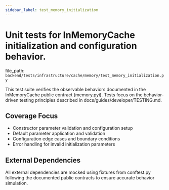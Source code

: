 ```yaml
---
sidebar_label: test_memory_initialization
---
```


# Unit tests for InMemoryCache initialization and configuration behavior.

  file_path: `backend/tests/infrastructure/cache/memory/test_memory_initialization.py`

This test suite verifies the observable behaviors documented in the
InMemoryCache public contract (memory.pyi). Tests focus on the
behavior-driven testing principles described in docs/guides/developer/TESTING.md.

## Coverage Focus

- Constructor parameter validation and configuration setup
- Default parameter application and validation
- Configuration edge cases and boundary conditions
- Error handling for invalid initialization parameters

## External Dependencies

All external dependencies are mocked using fixtures from conftest.py following
the documented public contracts to ensure accurate behavior simulation.
